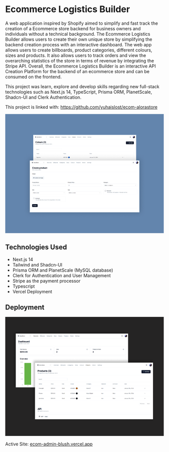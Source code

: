 # Ecommerce Logistics Builder
A web application inspired by Shopify aimed to simplify and fast track the creation of a Ecommerce store backend for business owners and individuals without a technical background. The Ecommerce Logistics Builder allows users to create their own unique store by simplifying the backend creation process with an interactive dashboard. The web app allows users to create billboards, product categories, different colours, sizes and products. It also allows users to track orders and view the overarching statistics of the store in terms of revenue by integrating the Stripe API. Overall, the Ecommerce Logistics Builder is an interactive API Creation Platform for the backend of an ecommerce store and can be consumed on the frontend.

This project was learn, explore and develop skills regarding new full-stack technologies such as Next.js 14, TypeScript, Prisma ORM, PlanetScale, Shadcn-UI and Clerk Authentication. 

This project is linked with: https://github.com/yuhaislost/ecom-alorastore

![](https://github.com/yuhaislost/ecom-admin/blob/master/resources/project_description/images/Blue2.png?raw=true)

## Technologies Used

 - Next.js 14
 - Tailwind and Shadcn-UI
 - Prisma ORM and PlanetScale (MySQL database)
 - Clerk for Authentication and User Management
 - Stripe as the payment processor
 - Typescript
 - Vercel Deployment

## Deployment

![](https://github.com/yuhaislost/ecom-admin/blob/master/resources/project_description/images/Display_Black.png?raw=true)

Active Site: [ecom-admin-blush.vercel.app](https://ecom-admin-blush.vercel.app/)
